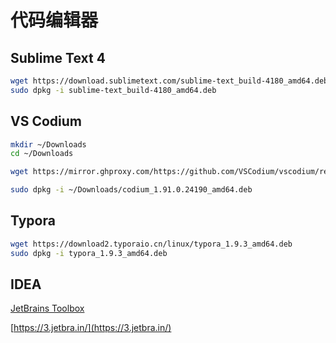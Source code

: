# 代码编辑器

## Sublime Text 4

```bash
wget https://download.sublimetext.com/sublime-text_build-4180_amd64.deb
sudo dpkg -i sublime-text_build-4180_amd64.deb
```

## VS Codium


```bash
mkdir ~/Downloads
cd ~/Downloads

wget https://mirror.ghproxy.com/https://github.com/VSCodium/vscodium/releases/download/1.91.0.24190/codium_1.91.0.24190_amd64.deb

sudo dpkg -i ~/Downloads/codium_1.91.0.24190_amd64.deb
```

## Typora

```bash
wget https://download2.typoraio.cn/linux/typora_1.9.3_amd64.deb
sudo dpkg -i typora_1.9.3_amd64.deb
```

## IDEA

[JetBrains Toolbox ](https://www.jetbrains.com/zh-cn/lp/toolbox/)

[https://3.jetbra.in/](https://3.jetbra.in/)

